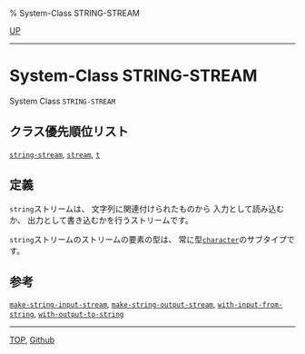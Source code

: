 % System-Class STRING-STREAM

[UP](21.2.html)  

---

# System-Class **STRING-STREAM**


System Class `STRING-STREAM`


## クラス優先順位リスト

[`string-stream`](21.2.string-stream.html),
[`stream`](21.2.stream.html),
[`t`](4.4.t-system-class.html)


## 定義

`string`ストリームは、
文字列に関連付けられたものから
入力として読み込むか、
出力として書き込むかを行うストリームです。

`string`ストリームのストリームの要素の型は、
常に型[`character`](13.2.character-system-class.html)のサブタイプです。


## 参考

[`make-string-input-stream`](21.2.make-string-input-stream.html),
[`make-string-output-stream`](21.2.make-string-output-stream.html),
[`with-input-from-string`](21.2.with-input-from-string.html),
[`with-output-to-string`](21.2.with-output-to-string.html)


---
[TOP](index.html),  [Github](https://github.com/nptcl/npt-japanese)

